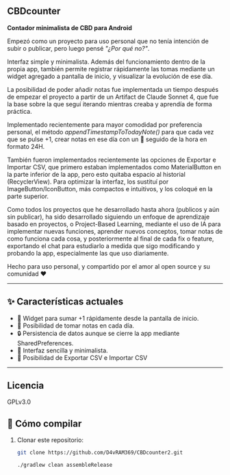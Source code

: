 
## CBDcounter

**Contador minimalista de CBD para Android**

Empezó como un proyecto para uso personal que no tenía intención de subir o publicar, pero luego pensé *"¿Por qué no?"*.

Interfaz simple y minimalista. Además del funcionamiento dentro de la propia app, también permite registrar rápidamente las tomas mediante un widget agregado a pantalla de inicio, y visualizar la evolución de ese día. 

La posibilidad de poder añadir notas fue implementada un tiempo después de empezar el proyecto a partir de un Artifact de Claude Sonnet 4, que fue la base sobre la que seguí iterando mientras creaba y aprendía de forma práctica.

Implementado recientemente para mayor comodidad por preferencia personal, el método *appendTimestampToTodayNote()* para que cada vez que se pulse +1, crear notas en ese día con un 🔸 seguido de la hora en formato 24H.

También fueron implementados recientemente las opciones de Exportar e Importar CSV, que primero estaban implementados como MaterialButton en la parte inferior de la app, pero esto quitaba espacio al historial (RecyclerView).
Para optimizar la interfaz, los sustituí por ImageButton/IconButton, más compactos e intuitivos, y los coloqué en la parte superior.

Como todos los proyectos que he desarrollado hasta ahora (publicos y aún sin publicar), ha sido desarrollado siguiendo un enfoque de aprendizaje basado en proyectos, o Project-Based Learning, mediante el uso de IA para implementar nuevas funciones, aprender nuevos conceptos, tomar notas de como funciona cada cosa, y posteriormente al final de cada fix o feature, exportando el chat para estudiarlo a medida que sigo modificando y probando la app, especialmente las que uso diariamente.


Hecho para uso personal, y compartido por el amor al open source y su comunidad ❤️

---

## ✨ Características actuales
- 📲 Widget para sumar +1 rápidamente desde la pantalla de inicio.
- 📝 Posibilidad de tomar notas en cada día.
- 🔒 Persistencia de datos aunque se cierre la app mediante SharedPreferences.
- 🎨 Interfaz sencilla y minimalista.
- 🔄 Posibilidad de Exportar CSV e Importar CSV

---

## Licencia

GPLv3.0


## 🚀 Cómo compilar
1. Clonar este repositorio:
   ```bash
   git clone https://github.com/D4vRAM369/CBDcounter2.git
   
   ./gradlew clean assembleRelease
